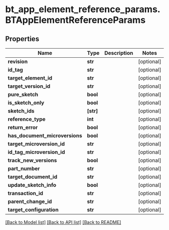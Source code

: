 # bt_app_element_reference_params.BTAppElementReferenceParams

## Properties
Name | Type | Description | Notes
------------ | ------------- | ------------- | -------------
**revision** | **str** |  | [optional] 
**id_tag** | **str** |  | [optional] 
**target_element_id** | **str** |  | [optional] 
**target_version_id** | **str** |  | [optional] 
**pure_sketch** | **bool** |  | [optional] 
**is_sketch_only** | **bool** |  | [optional] 
**sketch_ids** | **[str]** |  | [optional] 
**reference_type** | **int** |  | [optional] 
**return_error** | **bool** |  | [optional] 
**has_document_microversions** | **bool** |  | [optional] 
**target_microversion_id** | **str** |  | [optional] 
**id_tag_microversion_id** | **str** |  | [optional] 
**track_new_versions** | **bool** |  | [optional] 
**part_number** | **str** |  | [optional] 
**target_document_id** | **str** |  | [optional] 
**update_sketch_info** | **bool** |  | [optional] 
**transaction_id** | **str** |  | [optional] 
**parent_change_id** | **str** |  | [optional] 
**target_configuration** | **str** |  | [optional] 

[[Back to Model list]](../README.md#documentation-for-models) [[Back to API list]](../README.md#documentation-for-api-endpoints) [[Back to README]](../README.md)


